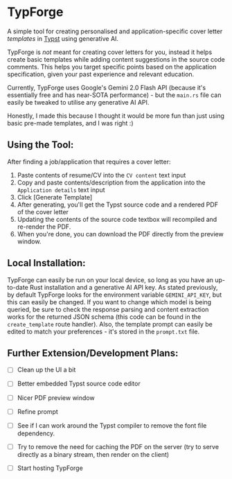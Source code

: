 

# TypForge

A simple tool for creating personalised and application-specific cover letter *templates* in <a href="https://typst.app/">Typst</a> using generative AI.

TypForge is *not* meant for creating cover letters for you, instead it helps create basic templates while adding content suggestions in the source code comments. This helps you target specific points based on the application specification, given your past experience and relevant education.

Currently, TypForge uses Google's Gemini 2.0 Flash API (because it's essentially free and has near-SOTA performance) - but the `main.rs` file can easily be tweaked to utilise any generative AI API.


Honestly, I made this because I thought it would be more fun than just using basic pre-made templates, and I was right :)


## Using the Tool:

After finding a job/application that requires a cover letter:
1. Paste contents of resume/CV into the `CV content` text input
2. Copy and paste contents/description from the application into the `Application details` text input
3. Click \[Generate Template\]
4. After generating, you'll get the Typst source code and a rendered PDF of the cover letter
5. Updating the contents of the source code textbox will recompiled and re-render the PDF.
6. When you're done, you can download the PDF directly from the preview window.



## Local Installation:

TypForge can easily be run on your local device, so long as you have an up-to-date Rust installation and a generative AI API key. As stated previously, by default TypForge looks for the environment variable `GEMINI_API_KEY`, but this can easily be changed.
If you want to change which model is being queried, be sure to check the response parsing and content extraction works for the returned JSON schema (this code can be found in the `create_template` route handler). Also, the template prompt can easily be edited to match your 
preferences - it's stored in the `prompt.txt` file.


## Further Extension/Development Plans:

- [ ] Clean up the UI a bit
- [ ] Better embedded Typst source code editor
- [ ] Nicer PDF preview window
- [ ] Refine prompt
- [ ] See if I can work around the Typst compiler to remove the font file dependency.
- [ ] Try to remove the need for caching the PDF on the server (try to serve directly as a binary stream, then render on the client)
- [ ] Start hosting TypForge

